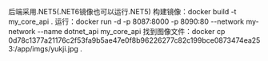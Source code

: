 ﻿后端采用.NET5(.NET6镜像也可以运行.NET5)
构建镜像：docker build -t my_core_api .
运行：docker run -d -p 8087:8000 -p 8090:80 --network my-network --name dotnet_api my_core_api
找到图像文件：docker cp 0d78c1377a21176c2f53fa9b5ae47e0f8b96226277c82c199bce0873474ea253:/app/imgs/yukji.jpg .